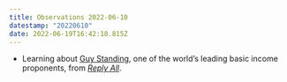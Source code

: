 ```yaml
---
title: Observations 2022-06-10
datestamp: "20220610"
date: 2022-06-19T16:42:18.815Z
---
```

- Learning about [Guy Standing](https://www.guystanding.com), one of the world’s leading basic income proponents, from *[Reply All](https://gimletmedia.com/shows/reply-all/wbhx32g)*. 
